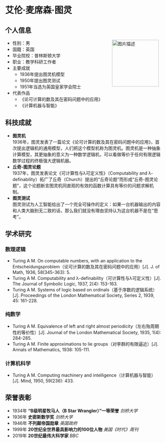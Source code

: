 # 艾伦·麦席森·图灵 

## 个人信息 
<p float="left">
  <img src="https://bkimg.cdn.bcebos.com/pic/5bafa40f4bfbfbedab642febd6a7e036afc37931b152?x-bce-process=image/format,f_auto/watermark,image_d2F0ZXIvYmFpa2UyNzI,g_7,xp_5,yp_5,P_20/resize,m_lfit,limit_1,h_1080" alt="图片描述" style="float: right; margin-right: 10px; width: 150px; height: auto;" />
</p>

   
- 性别：男
- 国籍：英国
- 毕业院校：普林斯顿大学
- 职业：教学科研工作者
- 主要成就
    - 1936年提出图灵机模型
    - 1950年提出图灵测试
    - 1951年当选为英国皇家学会院士
- 代表作品
    - 《论可计算的数及其在密码问题中的应用》
    - 《计算机器与智能》


  
## 科技成就
- **图灵机**   
  1936年，图灵发表了一篇论文《论可计算的数及其在密码问题中的应用》，首次提出逻辑机的通用模型，人们把这个模型机称为图灵机。图灵机是一种抽象计算模型，其更抽象的意义为一种数学逻辑机，可以看做等价于任何有限逻辑数学过程的终极强大逻辑机器。
- **丘奇-图灵论题**  
  1937年，图灵发表论文《可计算性与λ可定义性》（Computability and λ-definability）拓广了丘奇（Church）提出的“丘奇论题”而形成“丘奇-图灵论题”，这个论题断言图灵机同直观的有效的函数计算具有等价的问题求解机制。
- **图灵测试**  
  图灵测试为人工智能给出了一个完全可操作的定义：如果一台机器输出的内容和人类大脑别无二致的话，那么我们就没有理由坚持认为这台机器不是在“思考”。

## 学术研究
### 数理逻辑 
- Turing A M. On computable numbers, with an application to the Entscheidungsproblem（论可计算的数及其在密码问题中的应用）[J]. J. of Math, 1936, 58(345-363): 5.
- Turing A M. Computability and λ-definability（可计算性与λ可定义性）[J]. The Journal of Symbolic Logic, 1937, 2(4): 153-163.
- Turing A M. Systems of logic based on ordinals（基于序数的逻辑系统）[J]. Proceedings of the London Mathematical Society, Series 2, 1939, 45: 161-228.  
### 纯数学
- Turing A M. Equivalence of left and right almost periodicity（左右殆周期性的等价性）[J]. Journal of the London Mathematical Society, 1935, 1(4): 284-285.
- Turing A M. Finite approximations to lie groups（对李群的有限逼近）[J]. Annals of Mathematics, 1938: 105-111.
### 计算机科学
- Turing A M. Computing machinery and intelligence（计算机器与智能）[J]. Mind, 1950, 59(236): 433.


## 荣誉表彰
- 1934年 **“B级明星牧马人（B Star Wrangler）”一等荣誉** *剑桥大学*
- 1936年 **史密斯数学奖** *剑桥大学*
- 1946年 **不列颠帝国勋章** *英国政府*
- 1999年 **20世纪全世界最具影响力的100位人物** *美国《时代》周刊*
- 2019年 **20世纪最伟大科学家** *BBC*
  




